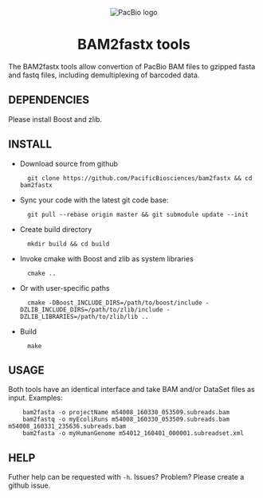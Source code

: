 <p align="center">
  <img src="http://www.pacb.com/wp-content/themes/pacific-biosciences/img/pacific-biosciences-logo-mobile.svg" alt="PacBio logo"/>
</p>
<h1 align="center">BAM2fastx tools</b></h1>
The BAM2fastx tools allow convertion of PacBio BAM files to gzipped fasta and 
fastq files, including demultiplexing of barcoded data.

## DEPENDENCIES

Please install Boost and zlib.

## INSTALL

- Download source from github  

        git clone https://github.com/PacificBiosciences/bam2fastx && cd bam2fastx

- Sync your code with the latest git code base:

        git pull --rebase origin master && git submodule update --init

- Create build directory

        mkdir build && cd build

- Invoke cmake with Boost and zlib as system libraries

        cmake ..

- Or with user-specific paths

        cmake -DBoost_INCLUDE_DIRS=/path/to/boost/include -DZLIB_INCLUDE_DIRS=/path/to/zlib/include -DZLIB_LIBRARIES=/path/to/zlib/lib ..

- Build

        make

## USAGE

Both tools have an identical interface and take BAM and/or DataSet files as input. Examples:

        bam2fasta -o projectName m54008_160330_053509.subreads.bam
        bam2fastq -o myEcoliRuns m54008_160330_053509.subreads.bam m54008_160331_235636.subreads.bam
        bam2fasta -o myHumanGenome m54012_160401_000001.subreadset.xml

## HELP

Futher help can be requested with `-h`. Issues? Problem? Please create a github issue.
